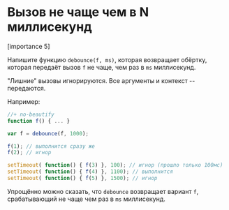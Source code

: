 # Вызов не чаще чем в N миллисекунд

[importance 5]

Напишите функцию `debounce(f, ms)`, которая возвращает обёртку, которая передаёт вызов `f` не чаще, чем раз в `ms` миллисекунд.

"Лишние" вызовы игнорируются. Все аргументы и контекст -- передаются.

Например:

```js
//+ no-beautify
function f() { ... }

var f = debounce(f, 1000);

f(1); // выполнится сразу же
f(2); // игнор

setTimeout( function() { f(3) }, 100); // игнор (прошло только 100мс)
setTimeout( function() { f(4) }, 1100); // выполнится
setTimeout( function() { f(5) }, 1500); // игнор
```

Упрощённо можно сказать, что `debounce` возвращает вариант `f`, срабатывающий не чаще чем раз в `ms` миллисекунд.